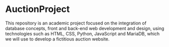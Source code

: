 # AuctionProject
This repository is an academic project focused on the integration of database concepts, front and back-end web development and design, using technologies such as HTML, CSS, Python, JavaScript and MariaDB, which we will use to develop a fictitious auction website.
